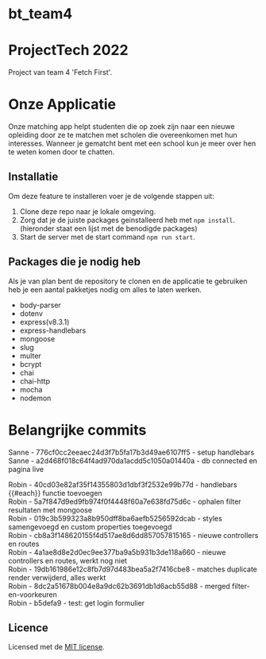 # bt_team4
# ProjectTech 2022
Project van team 4 'Fetch First'.

# Onze Applicatie
Onze matching app helpt studenten die op zoek zijn naar een nieuwe opleiding door ze te matchen met scholen die overeenkomen met hun interesses.
Wanneer je gematcht bent met een school kun je meer over hen te weten komen door te chatten.

## Installatie
Om deze feature te installeren voer je de volgende stappen uit:
1. Clone deze repo naar je lokale omgeving.
2. Zorg dat je de juiste packages geinstalleerd heb met `npm install`. (hieronder staat een lijst met de benodigde packages)
3. Start de server met de start command `npm run start`.

## Packages die je nodig heb
Als je van plan bent de repository te clonen en de applicatie te gebruiken heb je een aantal pakketjes nodig om alles te laten werken.

* body-parser
* dotenv
* express(v8.3.1)
* express-handlebars
* mongoose
* slug
* multer
* bcrypt
* chai
* chai-http
* mocha
* nodemon

# Belangrijke commits

Sanne - 776cf0cc2eeaec24d3f7b5fa17b3d49ae6107ff5 - setup handlebars<br>
Sanne - a2d468f018c64f4ad970da1acdd5c1050a01440a - db connected en pagina live<br>

Robin - 40cd03e82af35f14355803d1dbf3f2532e99b77d - handlebars {{#each}} functie toevoegen <br>
Robin - 5a7f847d9ed9fb974f0f4448f60a7e638fd75d6c - ophalen filter resultaten met mongoose <br>
Robin - 019c3b599323a8b950dff8ba6aefb5256592dcab - styles samengevoegd en custom properties toegevoegd <br>
Robin - cb8a3f148620155f4d517ae8d6dd857057815165 - nieuwe controllers en routes <br>
Robin - 4a1ae8d8e2d0ec9ee377ba9a5b931b3de118a660 - nieuwe controllers en routes, werkt nog niet <br>
Robin - 19db161986e12c8fb7d97d483bea5a2f7416cbe8 - matches duplicate render verwijderd, alles werkt <br>
Robin - 8dc2a51678b004e8a9dc62b3691db1d6acb55d88 - merged filter-en-voorkeuren <br>
Robin - b5defa9 - test: get login formulier <br>




## Licence
Licensed met de <a href="https://github.com/rarooij98/bt_team4/blob/main/LICENSE">MIT license</a>. 